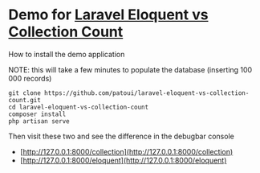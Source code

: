 # Demo for [Laravel Eloquent vs Collection Count](https://patriqueouimet.ca/tip/eloquent-vs-collection-count)

How to install the demo application

NOTE: this will take a few minutes to populate the database (inserting 100 000 records)

```
git clone https://github.com/patoui/laravel-eloquent-vs-collection-count.git
cd laravel-eloquent-vs-collection-count
composer install
php artisan serve
```

Then visit these two and see the difference in the debugbar console

- [http://127.0.0.1:8000/collection](http://127.0.0.1:8000/collection)
- [http://127.0.0.1:8000/eloquent](http://127.0.0.1:8000/eloquent)

